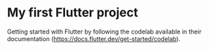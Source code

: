 # My first Flutter project

Getting started with Flutter by following the codelab available in their documentation (https://docs.flutter.dev/get-started/codelab).
